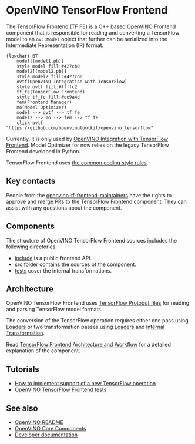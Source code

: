 # OpenVINO TensorFlow Frontend

The TensorFlow Frontend (TF FE) is a C++ based OpenVINO Frontend component that is responsible for reading and converting a TensorFlow model to an `ov::Model` object
that further can be serialized into the Intermediate Representation (IR) format.

```mermaid
flowchart BT
    model[(model1.pb)]
    style model fill:#427cb0
    model2[(model2.pb)]
    style model2 fill:#427cb0
    ovtf(OpenVINO Integration with TensorFlow)
    style ovtf fill:#ffffc2
    tf_fe(TensorFlow Frontend)
    style tf_fe fill:#ee9a4d
    fem(Frontend Manager)
    mo(Model Optimizer)
    model --> ovtf --> tf_fe
    model2 --> mo --> fem --> tf_fe
    click ovtf "https://github.com/openvinotoolkit/openvino_tensorflow"
```

Currently, it is only used by [OpenVINO Integration with TensorFlow Frontend](https://github.com/openvinotoolkit/openvino_tensorflow).
Model Optimizer for now relies on the legacy TensorFlow Frontend developed in Python.

TensorFlow Frontend uses [the common coding style rules](../../../docs/dev/coding_style.md).

## Key contacts

People from the [openvino-tf-frontend-maintainers](https://github.com/orgs/openvinotoolkit/teams/openvino-tf-frontend-maintainers) have the rights to approve and merge PRs to the TensorFlow Frontend component.
They can assist with any questions about the component.

## Components

The structure of OpenVINO TensorFlow Frontend sources includes the following directories:

* [include](./include) is a public frontend API.
* [src](./src/) folder contains the sources of the component.
* [tests](./tests) cover the internal transformations.

## Architecture

OpenVINO TensorFlow Frontend uses [TensorFlow Protobuf files](./src/proto) for reading and parsing TensorFlow model formats.

The conversion of the TensorFlow operation requires either one pass using [Loaders](./src/op) or two transformation passes
using [Loaders](./src/op) and [Internal Transformation](./src/helper_transforms).

Read [TensorFlow Frontend Architecture and Workflow](./docs/architecture.md) for a detailed explanation of the component.

## Tutorials

 * [How to implement support of a new TensorFlow operation](./docs/support_new_op.md)
 * [OpenVINO TensorFlow Frontend tests](./docs/tests.md)

## See also
 * [OpenVINO README](../../../README.md)
 * [OpenVINO Core Components](../../README.md)
 * [Developer documentation](../../../docs/dev/index.md)
